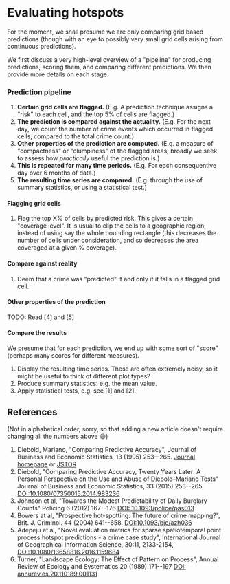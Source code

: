 # Evaluating hotspots

For the moment, we shall presume we are only comparing grid based predictions (though with an eye to possibly very small grid cells arising from continuous predictions).

We first discuss a very high-level overview of a "pipeline" for producing predictions, scoring them, and comparing different predictions.  We then provide more details on each stage.

### Prediction pipeline

1. **Certain grid cells are flagged.**  (E.g. A prediction technique assigns a "risk" to each cell, and the top 5% of cells are flagged.)
2. **The prediction is compared against the actuality.** (E.g. For the next day, we count the number of crime events which occurred in flagged cells, compared to the total crime count.)
3. **Other properties of the prediction are computed.** (E.g. a measure of "compactness" or "clumpiness" of the flagged areas; broadly we seek to assess how _practically_ useful the prediction is.)
4. **This is repeated for many time periods.** (E.g. For each consequentive day over 6 months of data.)
5. **The resulting time series are compared.** (E.g. through the use of summary statistics, or using a statistical test.)


#### Flagging grid cells

1. Flag the top X% of cells by predicted risk.  This gives a certain "coverage level".  It is usual to clip the cells to a geographic region, instead of using say the whole bounding rectangle (this decreases the number of cells under consideration, and so decreases the area coveraged at a given % coverage).


#### Compare against reality

1. Deem that a crime was "predicted" if and only if it falls in a flagged grid cell.


#### Other properties of the prediction

TODO: Read [4] and [5]



#### Compare the results

We presume that for each prediction, we end up with some sort of "score" (perhaps many scores for different measures).

1. Display the resulting time series.  These are often extremely noisy, so it might be useful to think of different plot types?
2. Produce summary statistics: e.g. the mean value.
3. Apply statistical tests, e.g. see [1] and [2].


## References

(Not in alphabetical order, sorry, so that adding a new article doesn't require changing all the numbers above :smile:)

1. Diebold, Mariano, "Comparing Predictive Accuracy", Journal of Business and Economic Statistics, 13 (1995)  253--265.  [Journal homepage](http://amstat.tandfonline.com/doi/abs/10.1080/07350015.1995.10524599) or [JSTOR](https://www.jstor.org/stable/1392185)
2. Diebold, "Comparing Predictive Accuracy, Twenty Years Later: A Personal Perspective on the Use and Abuse of Diebold–Mariano Tests" Journal of Business and Economic Statistics, 33 (2015)  253--265. [DOI:10.1080/07350015.2014.983236](http://dx.doi.org/10.1080/07350015.2014.983236)
3. Johnson et al, "Towards the Modest Predictability of Daily Burglary Counts" Policing 6 (2012) 167--176 [DOI: 10.1093/police/pas013](https://doi.org/10.1093/police/pas013)
4. Bowers at al, "Prospective hot-spotting: The future of crime mapping?", Brit. J. Criminol. 44 (2004) 641--658. [DOI:10.1093/bjc/azh036](https://doi.org/10.1093/bjc/azh036)
5. Adepeju et al, "Novel evaluation metrics for sparse spatiotemporal point process hotspot predictions - a crime case study", International Journal of Geographical Information Science, 30:11, 2133-2154, [DOI:10.1080/13658816.2016.1159684](https://doi.org/10.1080/13658816.2016.1159684)
6. Turner, "Landscape Ecology: The Effect of Pattern on Process", 
Annual Review of Ecology and Systematics 20 (1989) 171--197 [DOI: annurev.es.20.110189.001131](https://doi.org/10.1146/annurev.es.20.110189.001131)

